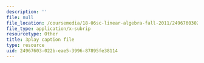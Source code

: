 ```yaml
---
description: ''
file: null
file_location: /coursemedia/18-06sc-linear-algebra-fall-2011/24967603022beae5399687895fe38114_Y_Ac6KiQ1t0.srt
file_type: application/x-subrip
resourcetype: Other
title: 3play caption file
type: resource
uid: 24967603-022b-eae5-3996-87895fe38114
---
```

